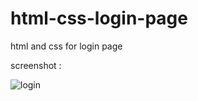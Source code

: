 # html-css-login-page
html and css for login page

screenshot :

![login](https://user-images.githubusercontent.com/89737813/135164793-8c81da68-0162-48c2-839d-e73fea12468c.png)

